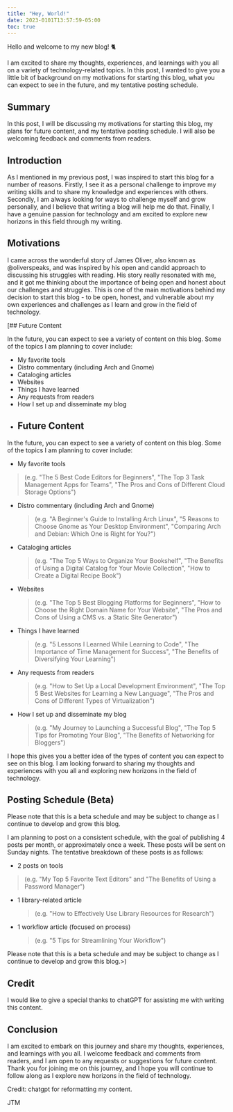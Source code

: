 ```yaml
---
title: "Hey, World!"
date: 2023-0101T13:57:59-05:00
toc: true
---
```

Hello and welcome to my new blog! 🐈

I am excited to share my thoughts, experiences, and learnings with you all on a variety of technology-related topics. In this post, I wanted to give you a little bit of background on my motivations for starting this blog, what you can expect to see in the future, and my tentative posting schedule.



## Summary

In this post, I will be discussing my motivations for starting this blog, my plans for future content, and my tentative posting schedule. I will also be welcoming feedback and comments from readers.

## Introduction

As I mentioned in my previous post, I was inspired to start this blog for a number of reasons. Firstly, I see it as a personal challenge to improve my writing skills and to share my knowledge and experiences with others. Secondly, I am always looking for ways to challenge myself and grow personally, and I believe that writing a blog will help me do that. Finally, I have a genuine passion for technology and am excited to explore new horizons in this field through my writing.

## Motivations

I came across the wonderful story of James Oliver, also known as @oliverspeaks, and was inspired by his open and candid approach to discussing his struggles with reading. His story really resonated with me, and it got me thinking about the importance of being open and honest about our challenges and struggles. This is one of the main motivations behind my decision to start this blog - to be open, honest, and vulnerable about my own experiences and challenges as I learn and grow in the field of technology.

[## Future Content

In the future, you can expect to see a variety of content on this blog. Some of the topics I am planning to cover include:

-   My favorite tools
-   Distro commentary (including Arch and Gnome)
-   Cataloging articles
-   Websites
-   Things I have learned
-   Any requests from readers
-   How I set up and disseminate my blog
- 
  ## Future Content

In the future, you can expect to see a variety of content on this blog. Some of the topics I am planning to cover include:

- My favorite tools
>(e.g. "The 5 Best Code Editors for Beginners", "The Top 3 Task Management Apps for Teams", "The Pros and Cons of Different Cloud Storage Options")
- Distro commentary (including Arch and Gnome) 
  >(e.g. "A Beginner's Guide to Installing Arch Linux", "5 Reasons to Choose Gnome as Your Desktop Environment", "Comparing Arch and Debian: Which One is Right for You?")
- Cataloging articles 
  >(e.g. "The Top 5 Ways to Organize Your Bookshelf", "The Benefits of Using a Digital Catalog for Your Movie Collection", "How to Create a Digital Recipe Book")
- Websites 
  >(e.g. "The Top 5 Best Blogging Platforms for Beginners", "How to Choose the Right Domain Name for Your Website", "The Pros and Cons of Using a CMS vs. a Static Site Generator")
- Things I have learned 
  >(e.g. "5 Lessons I Learned While Learning to Code", "The Importance of Time Management for Success", "The Benefits of Diversifying Your Learning")
- Any requests from readers 
  >(e.g. "How to Set Up a Local Development Environment", "The Top 5 Best Websites for Learning a New Language", "The Pros and Cons of Different Types of Virtualization")
- How I set up and disseminate my blog 
  >(e.g. "My Journey to Launching a Successful Blog", "The Top 5 Tips for Promoting Your Blog", "The Benefits of Networking for Bloggers")

I hope this gives you a better idea of the types of content you can expect to see on this blog. I am looking forward to sharing my thoughts and experiences with you all and exploring new horizons in the field of technology.

## Posting Schedule (Beta)


Please note that this is a beta schedule and may be subject to change as I continue to develop and grow this blog.

I am planning to post on a consistent schedule, with the goal of publishing 4 posts per month, or approximately once a week. These posts will be sent on Sunday nights. The tentative breakdown of these posts is as follows:

- 2 posts on tools 
>(e.g. "My Top 5 Favorite Text Editors" and "The Benefits of Using a Password Manager")
- 1 library-related article 
    >(e.g. "How to Effectively Use Library Resources for Research")
- 1 workflow article (focused on process)
  >(e.g. "5 Tips for Streamlining Your Workflow")

Please note that this is a beta schedule and may be subject to change as I continue to develop and grow this blog.>)

## Credit

I would like to give a special thanks to chatGPT for assisting me with writing this content.

## Conclusion

I am excited to embark on this journey and share my thoughts, experiences, and learnings with you all. I welcome feedback and comments from readers, and I am open to any requests or suggestions for future content. Thank you for joining me on this journey, and I hope you will continue to follow along as I explore new horizons in the field of technology.

Credit:
chatgpt for reformatting my content.


JTM